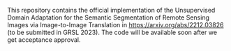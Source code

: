 This repository contains the official implementation of the Unsupervised Domain Adaptation for the Semantic Segmentation of Remote Sensing Images via Image-to-Image Translation in https://arxiv.org/abs/2212.03826 (to be submitted in GRSL 2023). The code will be available soon after we get acceptance approval. 
